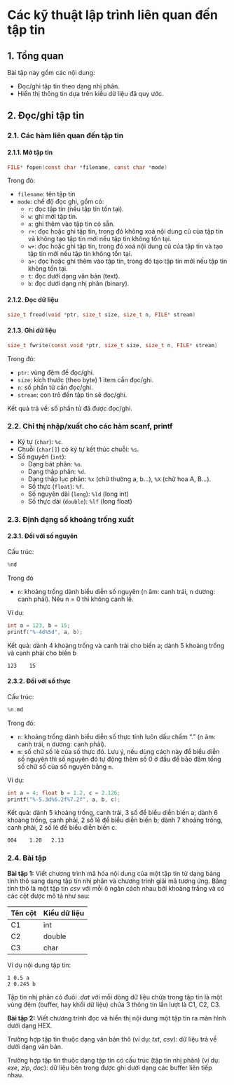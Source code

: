 # Các kỹ thuật lập trình liên quan đến tập tin

## 1. Tổng quan

Bài tập này gồm các nội dung:

- Đọc/ghi tập tin theo dạng nhị phân.
- Hiển thị thông tin dựa trên kiểu dữ liệu đã quy ước.

## 2. Đọc/ghi tập tin

### 2.1. Các hàm liên quan đến tập tin

#### 2.1.1. Mở tập tin

```c
FILE* fopen(const char *filename, const char *mode)
```

Trong đó:

- `filename`: tên tập tin
- `mode`: chế độ đọc ghi, gồm có:
    - `r`: đọc tập tin (nếu tập tin tồn tại).
    - `w`: ghi mới tập tin.
    - `a`: ghi thêm vào tập tin có sẵn.
    - `r+`: đọc hoặc ghi tập tin, trong đó không xoá nội dung cũ của tập tin và không tạo tập tin mới nếu tập tin không tồn tại.
    - `w+`: đọc hoặc ghi tập tin, trong đó xoá nội dung cũ của tập tin và tạo tập tin mới nếu tập tin không tồn tại.
    - `a+`: đọc hoặc ghi thêm vào tập tin, trong đó tạo tập tin mới nếu tập tin không tồn tại.
    - `t`: đọc dưới dạng văn bản (text).
    - `b`: đọc dưới dạng nhị phân (binary).

#### 2.1.2. Đọc dữ liệu

```c
size_t fread(void *ptr, size_t size, size_t n, FILE* stream) 
```

#### 2.1.3. Ghi dữ liệu

```c
size_t fwrite(const void *ptr, size_t size, size_t n, FILE* stream)
```

Trong đó:

- `ptr`: vùng đệm để đọc/ghi.
- `size`: kích thước (theo byte) 1 item cần đọc/ghi.
- `n`: số phần tử cần đọc/ghi.
- `stream`: con trỏ đến tập tin sẽ đọc/ghi.

Kết quả trả về: số phần tử đã được đọc/ghi.

### 2.2. Chỉ thị nhập/xuất cho các hàm scanf, printf

- Ký tự (`char`): `%c`.
- Chuỗi (`char[]`) có ký tự kết thúc chuỗi: `%s`.
- Số nguyên (`int`):
    - Dạng bát phân: `%o`.
    - Dạng thập phân: `%d`.
    - Dạng thập lục phân: `%x` (chữ thường a, b…), `%X` (chữ hoa A, B…).
    - Số thực (`float`): `%f`.
    - Số nguyên dài (`long`): `%ld` (long int)
    - Số thực dài (`double`): `%lf` (long float)

### 2.3. Định dạng số khoảng trống xuất

#### 2.3.1. Đối với số nguyên

Cấu trúc:

```c
%nd
```
Trong đó

- `n`: khoảng trống dành biểu diễn số nguyên (n âm: canh trái, n dương: canh phải). Nếu n = 0 thì không canh lề.

Ví dụ:

```c
int a = 123, b = 15;
printf("%-4d%5d", a, b);
```

Kết quả: dành 4 khoảng trống và canh trái cho biến a; dành 5 khoảng trống và canh phải cho biến b

```
123    15
```

#### 2.3.2. Đối với số thực

Cấu trúc:

```c
%n.md
```

Trong đó:

- `n`: khoảng trống dành biểu diễn số thực tính luôn dấu chấm “.” (n âm: canh trái, n dương: canh phải).
- `m`: số chữ số lẻ của số thực đó. Lưu ý, nếu dùng cách này để biểu diễn số nguyên thì số nguyên đó tự động thêm số 0 ở đầu để bảo đảm tổng số chữ số của số nguyên bằng `m`.

Ví dụ:

```c
int a = 4; float b = 1.2, c = 2.126;
printf("%-5.3d%6.2f%7.2f", a, b, c);
```

Kết quả: dành 5 khoảng trống, canh trái, 3 số để biểu diễn biến a; dành 6 khoảng trống, canh phải, 2 số lẻ để biểu diễn biến b; dành 7 khoảng trống, canh phải, 2 số lẻ để biểu diễn biến c.

```
004    1.20   2.13
```

### 2.4. Bài tập

**Bài tập 1:** Viết chương trình mã hóa nội dung của một tập tin từ dạng bảng tính thô sang dạng tập tin nhị phân và chương trình giải mã tương ứng. Bảng tính thô là một tập tin *csv* với mỗi ô ngăn cách nhau bởi khoảng trắng và có các cột được mô tả như sau:

Tên cột | Kiểu dữ liệu
-|-
C1| int
C2| double
C3| char

Ví dụ nội dung tập tin:

```
1 0.5 a
2 0.245 b
```

Tập tin nhị phân có đuôi *.dat* với mỗi dòng dữ liệu chứa trong tập tin là một vùng đệm (buffer, hay khối dữ liệu) chứa 3 thông tin lần lượt là C1, C2, C3.

**Bài tập 2:** Viết chương trình đọc và hiển thị nội dung một tập tin ra màn hình dưới dạng HEX.

Trường hợp tập tin thuộc dạng văn bản thô (ví dụ: *txt*, *csv*): dữ liệu trả về dưới dạng văn bản.

Trường hợp tập tin thuộc dạng tập tin có cấu trúc (tập tin nhị phân) (ví dụ: *exe*, *zip*, *doc*): dữ liệu bên trong được ghi dưới dạng các buffer liên tiếp nhau.
